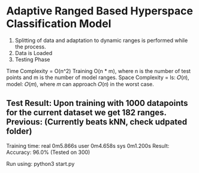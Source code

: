 # Adaptive Ranged Based Hyperspace Classification Model 

1. Splitting of data and adaptation to dynamic ranges is performed while the process.
2. Data is Loaded
3. Testing Phase 

Time Complexity = O(n^2) Training 
                  O(n * m), where n is the number of test points and m is the number of model ranges.
Space Complexity = ls: 𝑂(𝑛), model: 𝑂(𝑚), where 𝑚 can approach 𝑂(𝑛) in the worst case.

Test Result: 
Upon training with 1000 datapoints for the current dataset we get 182 ranges.
Previous: (Currently beats kNN, check udpated folder)
---------
Training time: 
    real    0m5.866s
    user    0m4.658s
    sys     0m1.200s
Result: 
    Accuracy: 96.0% (Tested on 300)

Run using:
    python3 start.py

    
